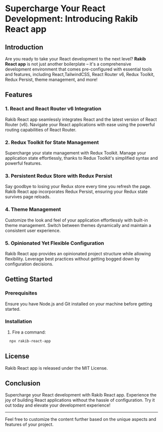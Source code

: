# Supercharge Your React Development: Introducing Rakib React app

## Introduction

Are you ready to take your React development to the next level? **Rakib React app** is not just another boilerplate – it's a comprehensive development environment that comes pre-configured with essential tools and features, including React,TailwindCSS, React Router v6, Redux Toolkit, Redux Persist, theme management, and more!

## Features

### 1. **React and React Router v6 Integration**

Rakib React app seamlessly integrates React and the latest version of React Router (v6). Navigate your React applications with ease using the powerful routing capabilities of React Router.

### 2. **Redux Toolkit for State Management**

Supercharge your state management with Redux Toolkit. Manage your application state effortlessly, thanks to Redux Toolkit's simplified syntax and powerful features.

### 3. **Persistent Redux Store with Redux Persist**

Say goodbye to losing your Redux store every time you refresh the page. Rakib React app incorporates Redux Persist, ensuring your Redux state survives page reloads.

### 4. **Theme Management**

Customize the look and feel of your application effortlessly with built-in theme management. Switch between themes dynamically and maintain a consistent user experience.

### 5. **Opinionated Yet Flexible Configuration**

Rakib React app provides an opinionated project structure while allowing flexibility. Leverage best practices without getting bogged down by configuration decisions.

## Getting Started

### Prerequisites

Ensure you have Node.js and Git installed on your machine before getting started.

### Installation

1.  Fire a command:

```bash
  npx rakib-react-app
```

## License

Rakib React app is released under the MIT License.

## Conclusion

Supercharge your React development with Rakib React app. Experience the joy of building React applications without the hassle of configuration. Try it out today and elevate your development experience!

---

Feel free to customize the content further based on the unique aspects and features of your project.
